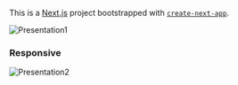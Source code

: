 This is a [Next.js](https://nextjs.org/) project bootstrapped with [`create-next-app`](https://github.com/vercel/next.js/tree/canary/packages/create-next-app).



![Presentation1](https://github.com/user-attachments/assets/6330028d-0121-4c91-af54-8d03c10cb9ff)

### Responsive

![Presentation2](https://github.com/user-attachments/assets/fe2e413c-3882-464a-bd85-7460a99c3a4a)

